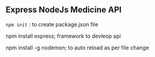 ## Express NodeJs Medicine API


`npm init` : to create package.json file


npm install express; framework to devleop api

npm install -g nodemon; to auto reload as per file change